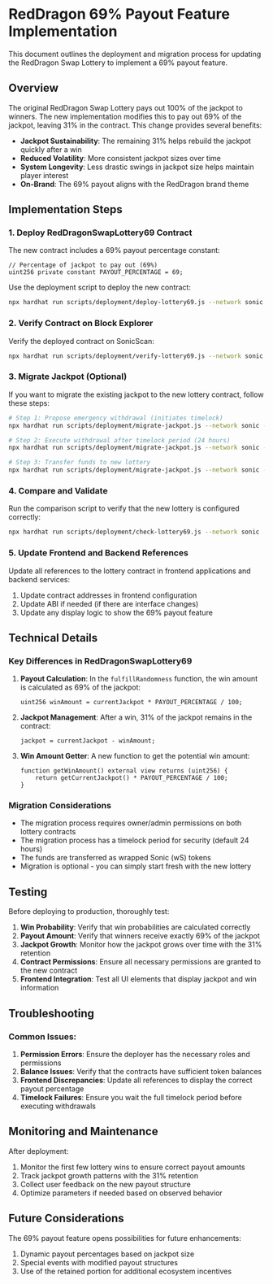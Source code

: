 # RedDragon 69% Payout Feature Implementation

This document outlines the deployment and migration process for updating the RedDragon Swap Lottery to implement a 69% payout feature.

## Overview

The original RedDragon Swap Lottery pays out 100% of the jackpot to winners. The new implementation modifies this to pay out 69% of the jackpot, leaving 31% in the contract. This change provides several benefits:

- **Jackpot Sustainability**: The remaining 31% helps rebuild the jackpot quickly after a win
- **Reduced Volatility**: More consistent jackpot sizes over time
- **System Longevity**: Less drastic swings in jackpot size helps maintain player interest
- **On-Brand**: The 69% payout aligns with the RedDragon brand theme

## Implementation Steps

### 1. Deploy RedDragonSwapLottery69 Contract

The new contract includes a 69% payout percentage constant:

```solidity
// Percentage of jackpot to pay out (69%)
uint256 private constant PAYOUT_PERCENTAGE = 69;
```

Use the deployment script to deploy the new contract:

```bash
npx hardhat run scripts/deployment/deploy-lottery69.js --network sonic
```

### 2. Verify Contract on Block Explorer

Verify the deployed contract on SonicScan:

```bash
npx hardhat run scripts/deployment/verify-lottery69.js --network sonic
```

### 3. Migrate Jackpot (Optional)

If you want to migrate the existing jackpot to the new lottery contract, follow these steps:

```bash
# Step 1: Propose emergency withdrawal (initiates timelock)
npx hardhat run scripts/deployment/migrate-jackpot.js --network sonic -- propose

# Step 2: Execute withdrawal after timelock period (24 hours)
npx hardhat run scripts/deployment/migrate-jackpot.js --network sonic -- execute

# Step 3: Transfer funds to new lottery
npx hardhat run scripts/deployment/migrate-jackpot.js --network sonic -- transfer
```

### 4. Compare and Validate

Run the comparison script to verify that the new lottery is configured correctly:

```bash
npx hardhat run scripts/deployment/check-lottery69.js --network sonic
```

### 5. Update Frontend and Backend References

Update all references to the lottery contract in frontend applications and backend services:

1. Update contract addresses in frontend configuration
2. Update ABI if needed (if there are interface changes)
3. Update any display logic to show the 69% payout feature

## Technical Details

### Key Differences in RedDragonSwapLottery69

1. **Payout Calculation**: In the `fulfillRandomness` function, the win amount is calculated as 69% of the jackpot:
   ```solidity
   uint256 winAmount = currentJackpot * PAYOUT_PERCENTAGE / 100;
   ```

2. **Jackpot Management**: After a win, 31% of the jackpot remains in the contract:
   ```solidity
   jackpot = currentJackpot - winAmount;
   ```

3. **Win Amount Getter**: A new function to get the potential win amount:
   ```solidity
   function getWinAmount() external view returns (uint256) {
       return getCurrentJackpot() * PAYOUT_PERCENTAGE / 100;
   }
   ```

### Migration Considerations

- The migration process requires owner/admin permissions on both lottery contracts
- The migration process has a timelock period for security (default 24 hours)
- The funds are transferred as wrapped Sonic (wS) tokens
- Migration is optional - you can simply start fresh with the new lottery

## Testing

Before deploying to production, thoroughly test:

1. **Win Probability**: Verify that win probabilities are calculated correctly
2. **Payout Amount**: Verify that winners receive exactly 69% of the jackpot
3. **Jackpot Growth**: Monitor how the jackpot grows over time with the 31% retention
4. **Contract Permissions**: Ensure all necessary permissions are granted to the new contract
5. **Frontend Integration**: Test all UI elements that display jackpot and win information

## Troubleshooting

### Common Issues:

1. **Permission Errors**: Ensure the deployer has the necessary roles and permissions
2. **Balance Issues**: Verify that the contracts have sufficient token balances
3. **Frontend Discrepancies**: Update all references to display the correct payout percentage
4. **Timelock Failures**: Ensure you wait the full timelock period before executing withdrawals

## Monitoring and Maintenance

After deployment:

1. Monitor the first few lottery wins to ensure correct payout amounts
2. Track jackpot growth patterns with the 31% retention
3. Collect user feedback on the new payout structure
4. Optimize parameters if needed based on observed behavior

## Future Considerations

The 69% payout feature opens possibilities for future enhancements:

1. Dynamic payout percentages based on jackpot size
2. Special events with modified payout structures
3. Use of the retained portion for additional ecosystem incentives 